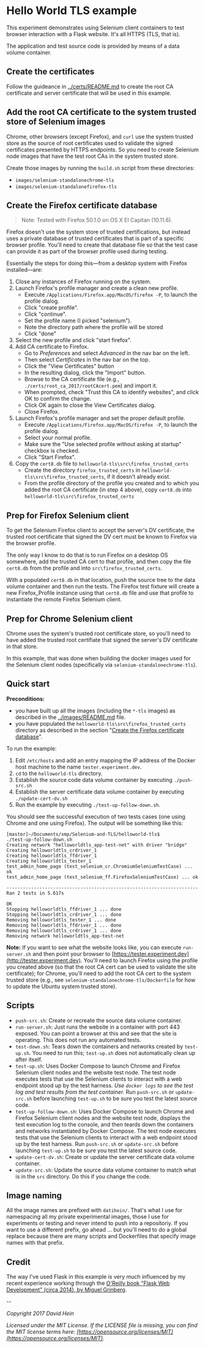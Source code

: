 # Hello World TLS example

This experiment demonstrates using Selenium client containers to test browser interaction with a Flask website. It's all HTTPS (TLS, that is).

The application and test source code is provided by means of a data volume container.

## Create the certificates

Follow the guideance in [../certs/README.md](../certs/README.md) to create the root CA certificate and server certificate that will be used in this example.

## Add the root CA certificate to the system trusted store of Selenium images

Chrome, other browsers (except Firefox), and `curl` use the system trusted store as the source of root certificates used to validate the signed certificates presented by HTTPS endpoints. So you need to create Selenium node images that have the test root CAs in the system trusted store.

Create those images by running the `build.sh` script from these directories:

* `images/selenium-standalonechrome-tls`
* `images/selenium-standalonefirefox-tls`

## Create the Firefox certificate database

>Note: Tested with Firefox 50.1.0 on OS X El Capitan (10.11.6).

Firefox doesn't use the system store of trusted certifications, but instead uses a private database of trusted certificates that is part of a specific browser profile. You'll need to create that database file so that the test case can provide it as part of the browser profile used during testing.

Essentially the steps for doing this&mdash;from a desktop system with Firefox installed&mdash;are:

1. Close any instances of Firefox running on the system.
2. Launch Firefox's profile manager and create a clean new profile.
    * Execute `/Applications/Firefox.app/MacOS/firefox -P`, to launch the profile dialog.
    * Click "create profile".
    * Click "continue".
    * Set the profile name (I picked "selenium").
    * Note the directory path where the profile will be stored
    * Click "done"
3. Select the new profile and click "start firefox".
4. Add CA certificate to Firefox.
    * Go to _Preferences_ and select _Advanced_ in the nav bar on the left.
    * Then select _Certificates_ in the nav bar on the top.
    * Click the "View Certificates" button
    * In the resulting dialog, click the "Import" button.
    * Browse to the CA certificate file (e.g., `./certs/root_ca_2017/rootCAcert.pem`) and import it.
    * When prompted, check "Trust this CA to identify websites", and click OK to confirm the change.
    * Click OK again to close the View Certificates dialog.
    * Close Firefox.
4. Launch Firefox's profile manager and set the proper default profile.
    * Execute `/Applications/Firefox.app/MacOS/firefox -P`, to launch the profile dialog.
    * Select your normal profile.
    * Make sure the "Use selected profile without asking at startup" checkbox is checked.
    * Click "Start Firefox".
5. Copy the `cert8.db` file to `helloworld-tls\src\firefox_trusted_certs`
    * Create the directory `firefox_trusted_certs` in `helloworld-tls\src\firefox_trusted_certs`, if it doesn't already exist.
    * From the profile directory of the profile you created and to which you added the root CA certificate (in step 4 above), copy `cert8.db` into `helloworld-tls\src\firefox_trusted_certs`

## Prep for Firefox Selenium client

To get the Selenium Firefox client to accept the server's DV certificate, the trusted root certificate that signed the DV cert must be known to Firefox via the browser profile.

The only way I know to do that is to run Firefox on a desktop OS somewhere, add the trusted CA cert to that profile, and then copy the file `cert8.db` from the profile and into `src\firefox_trusted_certs`.

With a populated `cert8.db` in that location, push the source tree to the data volume container and then run the tests. The Firefox test fixture will create a new Firefox_Profile instance using that `cert8.db` file and use that profile to instantiate the remote Firefox Selenium client.

## Prep for Chrome Selenium client

Chrome uses the system's trusted root certificate store, so you'll need to have added the trusted root certifiate that signed the server's DV certificate in that store.

In this example, that was done when building the docker images used for the Selenium client nodes (specifically via `selenium-standalonechrome-tls`).

## Quick start

**Preconditions:**

* you have built up all the images (including the `*-tls` images) as described in the [../images/README.md](../images/README.md) file.
* you have populated the `helloworld-tls\src\firefox_trusted_certs` directory as described in the section "[Create the Firefox certificate database](#create-the-firefox-certificate-database)".

To run the example:

1. Edit `/etc/hosts` and add an entry mapping the IP address of the Docker host machine to the name `tester.experiment.dev`.
2. `cd` to the `helloworld-tls` directory.
3. Establish the source code data volume container by executing `./push-src.sh`
4. Establish the server certificate data volume container by executing `./update-cert-dv.sh`
5. Run the example by executing `./test-up-follow-down.sh`.

You should see the successful execution of two tests cases (one using Chrome and one using Firefox). The output will be something like this:

```nohighlight
[master]~/Documents/xmp/Selenium-and-TLS/helloworld-tls$
./test-up-follow-down.sh
Creating network "helloworldtls_app-test-net" with driver "bridge"
Creating helloworldtls_crdriver_1
Creating helloworldtls_ffdriver_1
Creating helloworldtls_tester_1
test_admin_home_page (test_selenium_cr.ChromiumSeleniumTestCase) ... ok
test_admin_home_page (test_selenium_ff.FirefoxSeleniumTestCase) ... ok

----------------------------------------------------------------------
Ran 2 tests in 5.617s

OK
Stopping helloworldtls_ffdriver_1 ... done
Stopping helloworldtls_crdriver_1 ... done
Removing helloworldtls_tester_1 ... done
Removing helloworldtls_ffdriver_1 ... done
Removing helloworldtls_crdriver_1 ... done
Removing network helloworldtls_app-test-net
```

**Note:** If you want to see what the website looks like, you can execute `run-server.sh` and then point your browser to [https://tester.experiment.dev](http://tester.experiment.dev). You'll need to launch Firefox using the profile you created above (so that the root CA cert can be used to validate the site certificate); for Chrome, you'll need to add the root CA cert to the system trusted store (e.g., see `selenium-standalonechrome-tls/Dockerfile` for how to update the Ubuntu system trusted store).

## Scripts

* `push-src.sh`: Create or recreate the source data volume container.
* `run-server.sh`: Just runs the website in a container with port 443 exposed. You can point a browser at this and see that the site is operating. This does not run any automated tests.
* `test-down.sh`: Tears down the containers and networks created by `test-up.sh`. You need to run this; `test-up.sh` does not automatically clean up after itself.
* `test-up.sh`: Uses Docker Compose to launch Chrome and Firefox Selenium client nodes and the website test node. The test node executes tests that use the Selenium clients to interact with a web endpoint stood up by the test harness. _Use `docker logs` to see the test log and test results from the test container._ Run `push-src.sh` or `update-src.sh` before launching `test-up.sh` to be sure you test the latest source code.
* `test-up-follow-down.sh`: Uses Docker Compose to launch Chrome and Firefox Selenium client nodes and the website test node, displays the test execution log to the console, and then teards down the containers and networks instantiated by Docker Compose. The test node executes tests that use the Selenium clients to interact with a web endpoint stood up by the test harness. Run `push-src.sh` or `update-src.sh` before launching `test-up.sh` to be sure you test the latest source code.
* `update-cert-dv.sh`: Create or update the server certificate data volume container.
* `update-src.sh`: Update the source data volume container to match what is in the `src` directory. Do this if you change the code.

## Image naming

All the image names are prefixed with `datihein/`. That's what I use for namespacing all my private experimental images, those I use for experiments or testing and never intend to push into a repositoriy. If you want to use a different prefix, go ahead ... but you'll need to do a global replace because there are many scripts and Dockerfiles that specify image names with that prefix.

## Credit

The way I've used Flask in this example is very much influenced by my recent experience working through the [O'Reilly book "Flask Web Development" (circa 2014), by Miguel Grinberg](http://shop.oreilly.com/product/0636920031116.do).

--

_Copyright 2017 David Hein_

_Licensed under the MIT License. If the LICENSE file is missing, you can find the MIT license terms here: [https://opensource.org/licenses/MIT](https://opensource.org/licenses/MIT)._
